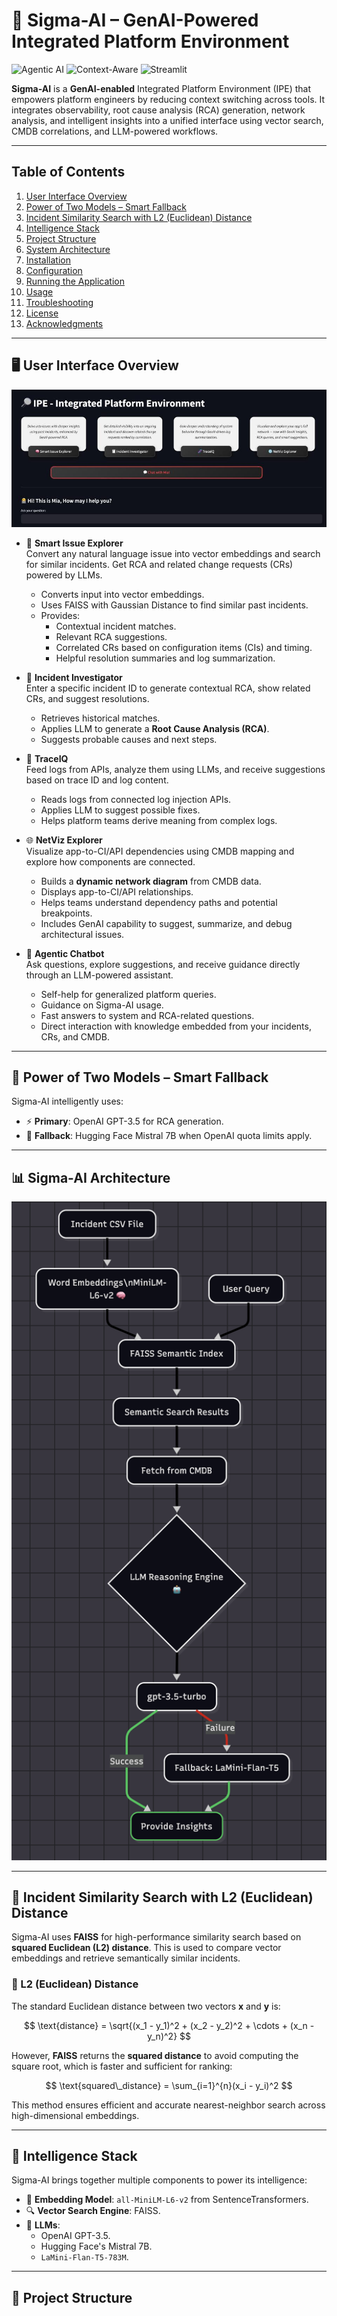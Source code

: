 # 🤖 Sigma-AI – GenAI-Powered Integrated Platform Environment

![Agentic AI](https://img.shields.io/badge/Powered_by-Agentic_AI-blueviolet)
![Context-Aware](https://img.shields.io/badge/Contextual-Recommendations-blue)
![Streamlit](https://img.shields.io/badge/Built_with-Streamlit-orange)

**Sigma-AI** is a **GenAI-enabled** Integrated Platform Environment (IPE) that empowers platform engineers by reducing context switching across tools. It integrates observability, root cause analysis (RCA) generation, network analysis, and intelligent insights into a unified interface using vector search, CMDB correlations, and LLM-powered workflows.

---

## Table of Contents

1. [User Interface Overview](#user-interface-overview)
2. [Power of Two Models – Smart Fallback](#power-of-two-models--smart-fallback)
3. [Incident Similarity Search with L2 (Euclidean) Distance](#incident-similarity-search-with-l2-euclidean-distance)
4. [Intelligence Stack](#intelligence-stack)
5. [Project Structure](#project-structure)
6. [System Architecture](#system-architecture)
7. [Installation](#installation)
8. [Configuration](#configuration)
9. [Running the Application](#running-the-application)
10. [Usage](#usage)
11. [Troubleshooting](#troubleshooting)
12. [License](#license)
13. [Acknowledgments](#acknowledgments)

---

## 🖥️ User Interface Overview

![Sigma-AI UI Preview](docs/sigma_ui_preview.jpg)

- 🧠 **Smart Issue Explorer**  
  Convert any natural language issue into vector embeddings and search for similar incidents. Get RCA and related change requests (CRs) powered by LLMs.
  - Converts input into vector embeddings.
  - Uses FAISS with Gaussian Distance to find similar past incidents.
  - Provides:
    - Contextual incident matches.
    - Relevant RCA suggestions.
    - Correlated CRs based on configuration items (CIs) and timing.
    - Helpful resolution summaries and log summarization.

- 🧾 **Incident Investigator**  
  Enter a specific incident ID to generate contextual RCA, show related CRs, and suggest resolutions.
  - Retrieves historical matches.
  - Applies LLM to generate a **Root Cause Analysis (RCA)**.
  - Suggests probable causes and next steps.

- 🧬 **TraceIQ**  
  Feed logs from APIs, analyze them using LLMs, and receive suggestions based on trace ID and log content.
  - Reads logs from connected log injection APIs.
  - Applies LLM to suggest possible fixes.
  - Helps platform teams derive meaning from complex logs.

- 🌐 **NetViz Explorer**  
  Visualize app-to-CI/API dependencies using CMDB mapping and explore how components are connected.
  - Builds a **dynamic network diagram** from CMDB data.
  - Displays app-to-CI/API relationships.
  - Helps teams understand dependency paths and potential breakpoints.
  - Includes GenAI capability to suggest, summarize, and debug architectural issues.

- 💬 **Agentic Chatbot**  
  Ask questions, explore suggestions, and receive guidance directly through an LLM-powered assistant.
  - Self-help for generalized platform queries.
  - Guidance on Sigma-AI usage.
  - Fast answers to system and RCA-related questions.
  - Direct interaction with knowledge embedded from your incidents, CRs, and CMDB.

---

## 🔁 Power of Two Models – Smart Fallback

Sigma-AI intelligently uses:
- ⚡ **Primary**: OpenAI GPT-3.5 for RCA generation.
- 🔄 **Fallback**: Hugging Face Mistral 7B when OpenAI quota limits apply.

---

## 📊 Sigma-AI Architecture

<p align="center">
  <img src="docs/mermain-chart.png" alt="Sigma AI Architecture Diagram" width="700"/>
</p>

---

## 📐 Incident Similarity Search with L2 (Euclidean) Distance

Sigma-AI uses **FAISS** for high-performance similarity search based on **squared Euclidean (L2) distance**. This is used to compare vector embeddings and retrieve semantically similar incidents.

### 📏 L2 (Euclidean) Distance

The standard Euclidean distance between two vectors **x** and **y** is:

<div align="center">

$$
\text{distance} = \sqrt{(x_1 - y_1)^2 + (x_2 - y_2)^2 + \cdots + (x_n - y_n)^2}
$$

</div>

However, **FAISS** returns the **squared distance** to avoid computing the square root, which is faster and sufficient for ranking:

<div align="center">

$$
\text{squared\_distance} = \sum_{i=1}^{n}(x_i - y_i)^2
$$

</div>

This method ensures efficient and accurate nearest-neighbor search across high-dimensional embeddings.

---

## 🧠 Intelligence Stack

Sigma-AI brings together multiple components to power its intelligence:

- 🔡 **Embedding Model**: `all-MiniLM-L6-v2` from SentenceTransformers.
- 🔍 **Vector Search Engine**: FAISS.
- 🧠 **LLMs**:
  - OpenAI GPT-3.5.
  - Hugging Face's Mistral 7B.
  - `LaMini-Flan-T5-783M`.

---

## 📂 Project Structure

